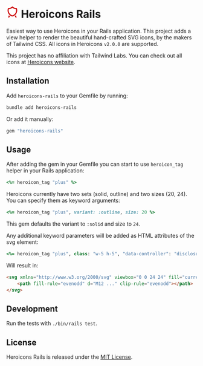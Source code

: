 # <img src=".github/logo.svg?sanitize=true" width="32" height="32" alt="Heroicons on Rails"> Heroicons Rails

Easiest way to use Heroicons in your Rails application. This project adds a view helper to render the beautiful hand-crafted SVG icons, by the makers of Tailwind CSS. All icons in Heroicons `v2.0.0` are supported.

This project has no affiliation with Tailwind Labs. You can check out all icons at [Heroicons website](https://heroicons.com/).

## Installation

Add `heroicons-rails` to your Gemfile by running:

```bash
bundle add heroicons-rails
```

Or add it manually:

```rb
gem "heroicons-rails"
```

## Usage

After adding the gem in your Gemfile you can start to use `heroicon_tag` helper in your Rails application:

```rb
<%= heroicon_tag "plus" %>
```

Heroicons currently have two sets (solid, outline) and two sizes (20, 24). You can specify them as keyword arguments:

```rb
<%= heroicon_tag "plus", variant: :outline, size: 20 %>
```

This gem defaults the variant to `:solid` and size to `24`.

Any additional keyword parameters will be added as HTML attributes of the svg element:

```rb
<%= heroicon_tag "plus", class: "w-5 h-5", "data-controller": "disclosure" %>
```

Will result in:

```html
<svg xmlns="http://www.w3.org/2000/svg" viewbox="0 0 24 24" fill="currentColor" class="w-5 h-5" data-controller="disclosure">
    <path fill-rule="evenodd" d="M12 ..." clip-rule="evenodd"></path>
</svg>
```

## Development

Run the tests with `./bin/rails test`.

## License
Heroicons Rails is released under the [MIT License](https://opensource.org/licenses/MIT).
